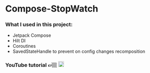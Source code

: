 # Compose-StopWatch

### What I used in this project:

- Jetpack Compose
- Hilt DI
- Coroutines
- SavedStateHandle to prevent on config changes recomposition


### YouTube tutorial 👉🏼  <a href="https://youtu.be/AJdvbqKNTxc" target="blank"><img  src="https://upload.wikimedia.org/wikipedia/commons/thumb/b/b8/YouTube_Logo_2017.svg/1920px-YouTube_Logo_2017.svg.png"  height="18" /></a>
